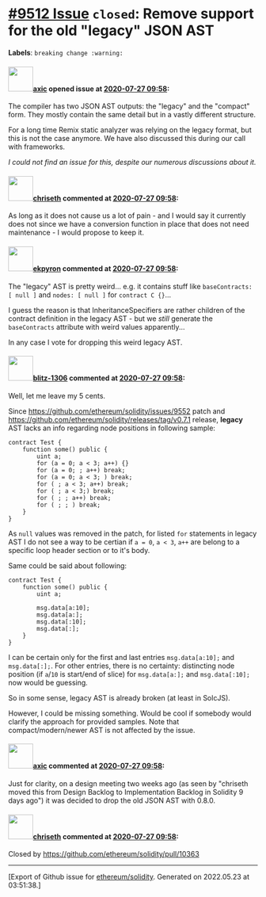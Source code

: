 # [\#9512 Issue](https://github.com/ethereum/solidity/issues/9512) `closed`: Remove support for the old "legacy" JSON AST
**Labels**: `breaking change :warning:`


#### <img src="https://avatars.githubusercontent.com/u/20340?v=4" width="50">[axic](https://github.com/axic) opened issue at [2020-07-27 09:58](https://github.com/ethereum/solidity/issues/9512):

The compiler has two JSON AST outputs: the "legacy" and the "compact" form. They mostly contain the same detail but in a vastly different structure.

For a long time Remix static analyzer was relying on the legacy format, but this is not the case anymore. We have also discussed this during our call with frameworks.

*I could not find an issue for this, despite our numerous discussions about it.*

#### <img src="https://avatars.githubusercontent.com/u/9073706?v=4" width="50">[chriseth](https://github.com/chriseth) commented at [2020-07-27 09:58](https://github.com/ethereum/solidity/issues/9512#issuecomment-664380637):

As long as it does not cause us a lot of pain - and I would say it currently does not since we have a conversion function in place that does not need maintenance - I would propose to keep it.

#### <img src="https://avatars.githubusercontent.com/u/1347491?v=4" width="50">[ekpyron](https://github.com/ekpyron) commented at [2020-07-27 09:58](https://github.com/ethereum/solidity/issues/9512#issuecomment-668045537):

The "legacy" AST is pretty weird... e.g. it contains stuff like ``baseContracts: [ null ]`` and ``nodes: [ null ]`` for ``contract C {}``...

I guess the reason is that InheritanceSpecifiers are rather children of the contract definition in the legacy AST - but we *still* generate the ``baseContracts`` attribute with weird values apparently...

In any case I vote for dropping this weird legacy AST.

#### <img src="https://avatars.githubusercontent.com/u/31499197?u=1fb1fbb3737b6f6c035bf6fb2d1924ca82e94350&v=4" width="50">[blitz-1306](https://github.com/blitz-1306) commented at [2020-07-27 09:58](https://github.com/ethereum/solidity/issues/9512#issuecomment-688777046):

Well, let me leave my 5 cents.

Since https://github.com/ethereum/solidity/issues/9552 patch and https://github.com/ethereum/solidity/releases/tag/v0.7.1 release, **legacy** AST lacks an info regarding node positions in following sample:

```solidity
contract Test {
    function some() public {
        uint a;
        for (a = 0; a < 3; a++) {}
        for (a = 0; ; a++) break;
        for (a = 0; a < 3; ) break;
        for ( ; a < 3; a++) break;
        for ( ; a < 3;) break;
        for ( ; ; a++) break;
        for ( ; ; ) break;
    }
}
```
As `null` values was removed in the patch, for listed `for` statements in legacy AST I do not see a way to be certian if `a = 0`, `a < 3`, `a++` are belong to a specific loop header section or to it's body. 

Same could be said about following:
```solidity
contract Test {
    function some() public {
        uint a;

        msg.data[a:10];
        msg.data[a:];
        msg.data[:10];
        msg.data[:];
    }
}
```
I can be certain only for the first and last entries `msg.data[a:10];` and `msg.data[:];`. For other entries, there is no certainty: distincting node position (if `a`/`10` is start/end of slice) for `msg.data[a:];` and `msg.data[:10];` now would be guessing.

So in some sense, legacy AST is already broken (at least in SolcJS).

However, I could be missing something. Would be cool if somebody would clarify the approach for provided samples. Note that compact/modern/newer AST is not affected by the issue.

#### <img src="https://avatars.githubusercontent.com/u/20340?v=4" width="50">[axic](https://github.com/axic) commented at [2020-07-27 09:58](https://github.com/ethereum/solidity/issues/9512#issuecomment-719824178):

Just for clarity, on a design meeting two weeks ago (as seen by "chriseth moved this from Design Backlog to Implementation Backlog in Solidity 9 days ago") it was decided to drop the old JSON AST with 0.8.0.

#### <img src="https://avatars.githubusercontent.com/u/9073706?v=4" width="50">[chriseth](https://github.com/chriseth) commented at [2020-07-27 09:58](https://github.com/ethereum/solidity/issues/9512#issuecomment-733682544):

Closed by https://github.com/ethereum/solidity/pull/10363


-------------------------------------------------------------------------------



[Export of Github issue for [ethereum/solidity](https://github.com/ethereum/solidity). Generated on 2022.05.23 at 03:51:38.]
